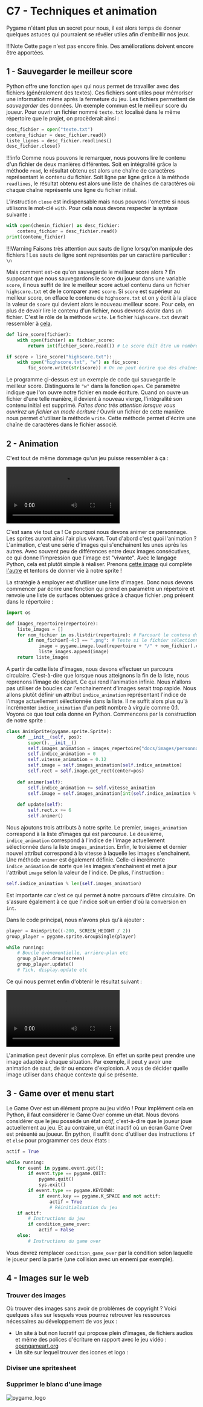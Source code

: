 # C7 - Techniques et animation

Pygame n'étant plus un secret pour nous, il est alors temps de donner quelques astuces qui pourraient se révéler utiles afin d'embeillir nos jeux.

!!!Note
    Cette page n'est pas encore finie. Des améliorations doivent encore être apportées.

## 1 - Sauvegarder le meilleur score

Python offre une fonction `open` qui nous permet de travailler avec des fichiers (généralement des textes). Ces fichiers sont utiles pour mémoriser une information même après la fermeture du jeu. Les fichiers permettent de _sauvegarder_ des données. Un exemple commun est le meilleur score du joueur. Pour ouvrir un fichier nommé `texte.txt` localisé dans le même répertoire que le projet, on procèderait ainsi :

```python
desc_fichier = open("texte.txt")
contenu_fichier = desc_fichier.read()
liste_lignes = desc_fichier.readlines()
desc_fichier.close() 
```

!!!info
    Comme nous pouvons le remarquer, nous pouvons lire le contenu d'un fichier de deux manières différentes. Soit en intégralité grâce la méthode `read`, le résultat obtenu est alors une chaîne de caractères représentant le contenu du fichier. Soit ligne par ligne grâce à la méthode `readlines`, le résultat obtenu est alors une liste de chaînes de caractères où chaque chaîne représente une ligne du fichier initial.

L'instruction `close` est indispensable mais nous pouvons l'omettre si nous utilisons le mot-clé `with`. Pour cela nous devons respecter la syntaxe suivante :

```python
with open(chemin_fichier) as desc_fichier:
    contenu_fichier = desc_fichier.read()
print(contenu_fichier)
```

!!!Warning
    Faisons très attention aux sauts de ligne lorsqu'on manipule des fichiers ! Les sauts de ligne sont représentés par un caractère particulier : `\n`

Mais comment est-ce qu'on sauvegarde le meilleur score alors ? En supposant que nous sauvegardons le score du joueur dans une variable `score`, il nous suffit de lire le meilleur score actuel contenu dans un fichier `highscore.txt` et de le comparer avec `score`. Si `score` est supérieur au meilleur score, on efface le contenu de `highscore.txt` et on y écrit à la place la valeur de `score` qui devient alors le nouveau meilleur score. Pour cela, en plus de devoir lire le contenu d'un fichier, nous devrons _écrire_ dans un fichier. C'est le rôle de la méthode `write`. Le fichier `highscore.txt` devrait ressembler à [cela](highscore.txt).

```python
def lire_score(fichier):
    with open(fichier) as fichier_score:
        return int(fichier_score.read()) # Le score doit être un nombre entier

if score > lire_score("highscore.txt"):
    with open("highscore.txt", "w") as fic_score:
        fic_score.write(str(score)) # On ne peut écrire que des chaînes de caractères
```

Le programme çi-dessus est un exemple de code qui sauvegarde le meilleur score. Distinguons le `"w"` dans la fonction `open`. Ce paramètre indique que l'on ouvre notre fichier en mode écriture. Quand on ouvre un fichier d'une telle manière, il devient à nouveau vierge, l'intégralité son contenu initial est supprimé. _Faites donc très attention lorsque vous ouvrirez un fichier en mode écriture !_ Ouvrir un fichier de cette manière nous permet d'utiliser la méthode `write`. Cette méthode permet d'écrire une chaîne de caractères dans le fichier associé.

## 2 - Animation

C'est tout de même dommage qu'un jeu puisse ressembler à ça :

![type:video](images/no_animation.mp4)

C'est sans vie tout ça ! Ce pourquoi nous devons animer ce personnage. Les sprites auront ainsi l'air plus vivant. Tout d'abord c'est quoi l'animation ? L'animation, c'est une série d'images qui s'enchainent les unes après les autres. Avec souvent peu de différences entre deux images consécutives, ce qui donne l'impression que l'image est "vivante". Avec le langage Python, cela est plutôt simple à réaliser. Prenons [cette image](images/big_player_walk_2.png) qui complète [l'autre](images/big_player_walk.png) et tentons de donner vie à notre sprite !

La stratégie à employer est d'utiliser une liste d'images. Donc nous devons commencer par écrire une fonction qui prend en paramètre un répertoire et renvoie une liste de surfaces obtenues grâce à chaque fichier .png présent dans le répertoire :

```python
import os

def images_repertoire(repertoire):
    liste_images = []
    for nom_fichier in os.listdir(repertoire): # Parcourt le contenu du répertoire
        if nom_fichier[-4:] == ".png": # Teste si le fichier sélectionné est un fichier .png
            image = pygame.image.load(repertoire + "/" + nom_fichier).convert_alpha()
            liste_images.append(image)
    return liste_images
```

A partir de cette liste d'images, nous devons effectuer un parcours circulaire. C'est-à-dire que lorsque nous atteignons la fin de la liste, nous reprenons l'image de départ. Ce qui rend l'animation infinie. Nous n'allons pas utiliser de boucles car l'enchainement d'images serait trop rapide. Nous allons plutôt définir un attribut `indice_animation` représentant l'indice de l'image actuellement sélectionnée dans la liste. Il ne suffit alors plus qu'à incrémenter `indice_animation` d'un petit nombre à virgule comme $0.1$. Voyons ce que tout cela donne en Python. Commencons par la construction de notre sprite :

```python
class AnimSprite(pygame.sprite.Sprite):
    def __init__(self, pos):
        super().__init__()
        self.images_animation = images_repertoire("docs/images/personnage")
        self.indice_animation = 0
        self.vitesse_animation = 0.12
        self.image = self.images_animation[self.indice_animation]
        self.rect = self.image.get_rect(center=pos)
    
    def animer(self):
        self.indice_animation += self.vitesse_animation
        self.image = self.images_animation[int(self.indice_animation % len(self.images_animation))]
    
    def update(self):
        self.rect.x += 6
        self.animer()
```

Nous ajoutons trois attributs à notre sprite. Le premier, `images_animation` correspond à la liste d'images qui est parcourue. Le deuxième, `indice_animation` correspond à l'indice de l'image actuellement sélectionnée dans la liste `images_animation`. Enfin, le troisième et dernier nouvel attribut correspond à la vitesse à laquelle les images s'enchainent. Une méthode `animer` est également définie. Celle-ci incrémente `indice_animation` de sorte que les images s'enchainent et met à jour l'attribut `image` selon la valeur de l'indice. De plus, l'instruction :

```python
self.indice_animation % len(self.images_animation)
```

Est importante car c'est ce qui permet à notre parcours d'être circulaire. On s'assure également à ce que l'indice soit un entier d'où la conversion en `int`.

Dans le code principal, nous n'avons plus qu'à ajouter :

```python
player = AnimSprite((-200, SCREEN_HEIGHT / 2))
group_player = pygame.sprite.GroupSingle(player)

while running:
    # Boucle évènementielle, arrière-plan etc
    group_player.draw(screen)
    group_player.update()
    # Tick, display.update etc
```

Ce qui nous permet enfin d'obtenir le résultat suivant :

![type:video](images/with_animation.mp4)

L'animation peut devenir plus complexe. En effet un sprite peut prendre une image adaptée à chaque situation. Par exemple, il peut y avoir une animation de saut, de tir ou encore d'explosion. A vous de décider quelle image utiliser dans chaque contexte qui se présente.

## 3 - Game over et menu start

Le Game Over est un élément propre au jeu vidéo ! Pour implément cela en Python, il faut considérer le Game Over comme un état. Nous devons considérer que le jeu posséde un état _actif_, c'est-à-dire que le joueur joue actuellement au jeu. Et au contraire, un état inactif où un écran Game Over est présenté au joueur. En python, il suffit donc d'utiliser des instructions `if` et `else` pour programmer ces deux états :

```python
actif = True

while running:
    for event in pygame.event.get():
        if event.type == pygame.QUIT:
            pygame.quit()
            sys.exit()
        if event.type == pygame.KEYDOWN:
            if event.key == pygame.K_SPACE and not actif:
                actif = True
                # Réinitialisation du jeu
    if actif:
        # Instructions du jeu
        if condition_game_over:
            actif = False
    else:
        # Instructions du game over
```

Vous devrez remplacer `condition_game_over` par la condition selon laquelle le joueur perd la partie (une collision avec un ennemi par exemple).

## 4 - Images sur le web

### Trouver des images

Où trouver des images sans avoir de problèmes de copyright ? Voici quelques sites sur lesquels vous pourrez retrouver les ressources nécessaires au développement de vos jeux : 

- Un site à but non lucratif qui propose plein d'images, de fichiers audios et même des polices d'écriture en rapport avec le jeu vidéo : [opengameart.org](https://opengameart.org)
- Un site sur lequel trouver des icones et logo :

### Diviser une spritesheet

### Supprimer le blanc d'une image

![pygame_logo](images/pygame_logo.png)
